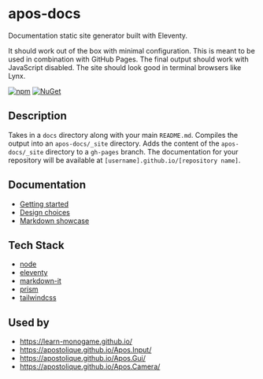 # apos-docs

Documentation static site generator built with Eleventy.

It should work out of the box with minimal configuration. This is meant to be used in combination with GitHub Pages. The final output should work with JavaScript disabled. The site should look good in terminal browsers like Lynx.

[![npm](https://img.shields.io/npm/v/apos-docs.svg)](https://www.npmjs.com/package/apos-docs) [![NuGet](https://img.shields.io/npm/dt/apos-docs.svg)](https://www.npmjs.com/package/apos-docs)

## Description

Takes in a `docs` directory along with your main `README.md`. Compiles the output into an `apos-docs/_site` directory. Adds the content of the `apos-docs/_site` directory to a `gh-pages` branch. The documentation for your repository will be available at `[username].github.io/[repository name]`.

## Documentation

* [Getting started](https://apostolique.github.io/apos-docs/getting-started/)
* [Design choices](https://apostolique.github.io/apos-docs/design-choices/)
* [Markdown showcase](https://apostolique.github.io/apos-docs/markdown/)

## Tech Stack

* [node](https://nodejs.org)
* [eleventy](https://www.11ty.dev/)
* [markdown-it](https://github.com/markdown-it/markdown-it)
* [prism](https://github.com/PrismJS/prism)
* [tailwindcss](https://tailwindcss.com/)

## Used by

* <https://learn-monogame.github.io/>
* <https://apostolique.github.io/Apos.Input/>
* <https://apostolique.github.io/Apos.Gui/>
* <https://apostolique.github.io/Apos.Camera/>
